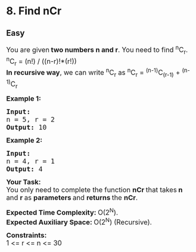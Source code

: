 # 8. Find nCr
## Easy 
<div class="problem-statement">
                <p></p><p><span style="font-size:18px">You are given<strong> two numbers n and r</strong>. You need to find <sup>n</sup>C<sub>r</sub>.<br>
<sup>n</sup>C<sub>r</sub> = (n!) / ((n-r)!*(r!))<br>
<strong>In recursive way</strong>, we can write <sup>n</sup>C<sub>r</sub> as <sup>n</sup>C<sub>r</sub> = <sup>(n-1)</sup>C<sub>(r-1)</sub> + <sup>(n-1)</sup>C<sub>r</sub></span></p>

<p><span style="font-size:18px"><strong>Example 1:</strong></span></p>

<pre><span style="font-size:18px"><strong>Input:
</strong>n = 5, r = 2
<strong>Output: </strong>10</span>
</pre>

<p><span style="font-size:18px"><strong>Example 2:</strong></span></p>

<pre><span style="font-size:18px"><strong>Input:
</strong>n = 4, r = 1
<strong>Output: </strong>4</span></pre>

<p><span style="font-size:18px"><strong>Your Task:</strong><br>
You only need to complete the function <strong>nCr </strong>that takes<strong> n</strong> and <strong>r </strong>as <strong>parameters </strong>and <strong>returns </strong>the <strong>nCr</strong>.</span></p>

<p><span style="font-size:18px"><strong>Expected Time Complexity:&nbsp;</strong>O(2<sup>N</sup>).<br>
<strong>Expected Auxiliary Space:&nbsp;</strong>O(2<sup>N</sup>) (Recursive).</span></p>

<p><strong><span style="font-size:18px">Constraints: </span></strong><br>
<span style="font-size:18px">1 &lt;= r &lt;= n &lt;= 30 </span></p>
 <p></p>
            </div>
